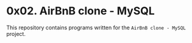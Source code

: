 # 0x02. AirBnB clone - MySQL

This repository contains programs written for the `AirBnB clone - MySQL` project.
